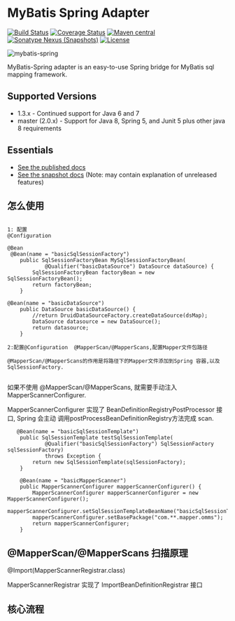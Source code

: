 MyBatis Spring Adapter
======================

[![Build Status](https://travis-ci.org/mybatis/spring.svg?branch=master)](https://travis-ci.org/mybatis/spring)
[![Coverage Status](https://coveralls.io/repos/mybatis/spring/badge.svg?branch=master&service=github)](https://coveralls.io/github/mybatis/spring?branch=master)
[![Maven central](https://maven-badges.herokuapp.com/maven-central/org.mybatis/mybatis-spring/badge.svg)](https://maven-badges.herokuapp.com/maven-central/org.mybatis/mybatis-spring)
[![Sonatype Nexus (Snapshots)](https://img.shields.io/nexus/s/https/oss.sonatype.org/org.mybatis/mybatis-spring.svg)](https://oss.sonatype.org/content/repositories/snapshots/org/mybatis/mybatis-spring/)
[![License](http://img.shields.io/:license-apache-brightgreen.svg)](http://www.apache.org/licenses/LICENSE-2.0.html)

![mybatis-spring](http://mybatis.github.io/images/mybatis-logo.png)

MyBatis-Spring adapter is an easy-to-use Spring bridge for MyBatis sql mapping framework.

Supported Versions
------------------

- 1.3.x - Continued support for Java 6 and 7
- master (2.0.x) - Support for Java 8, Spring 5, and Junit 5 plus other java 8 requirements

Essentials
----------

* [See the published docs](http://mybatis.github.io/spring/)
* [See the snapshot docs](src/site/markdown) (Note: may contain explanation of unreleased features)


怎么使用
------


```

1: 配置
@Configuration

@Bean
 @Bean(name = "basicSqlSessionFactory")
    public SqlSessionFactoryBean MySqlSessionFactoryBean(
            @Qualifier("basicDataSource") DataSource dataSource) {
        SqlSessionFactoryBean factoryBean = new SqlSessionFactoryBean();
        return factoryBean;
    }

@Bean(name = "basicDataSource")
    public DataSource basicDataSource() {
        //return DruidDataSourceFactory.createDataSource(dsMap);
        DataSource datasource = new DataSource();
        return datasource;
    }

2:配置@Configuration  @MapperScan/@MapperScans,配置Mapper文件包路径

@MapperScan/@MapperScans的作用是将路径下的Mapper文件添加到Spring 容器,以及SqlSessionFactory.


```


如果不使用 @MapperScan/@MapperScans, 就需要手动注入 MapperScannerConfigurer.

MapperScannerConfigurer 实现了 BeanDefinitionRegistryPostProcessor 接口, Spring 会主动 调用postProcessBeanDefinitionRegistry方法完成 scan.

```
   @Bean(name = "basicSqlSessionTemplate")
    public SqlSessionTemplate testSqlSessionTemplate(
            @Qualifier("basicSqlSessionFactory") SqlSessionFactory sqlSessionFactory)
            throws Exception {
        return new SqlSessionTemplate(sqlSessionFactory);
    }

    @Bean(name = "basicMapperScanner")
    public MapperScannerConfigurer mapperScannerConfigurer() {
        MapperScannerConfigurer mapperScannerConfigurer = new MapperScannerConfigurer();
        mapperScannerConfigurer.setSqlSessionTemplateBeanName("basicSqlSessionTemplate");
        mapperScannerConfigurer.setBasePackage("com.**.mapper.omms");
        return mapperScannerConfigurer;
    }
```


@MapperScan/@MapperScans 扫描原理
------------------------------

@Import(MapperScannerRegistrar.class)

MapperScannerRegistrar 实现了 ImportBeanDefinitionRegistrar 接口


核心流程
------------------------------










